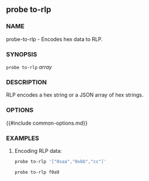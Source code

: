 ## probe to-rlp

### NAME

probe-to-rlp - Encodes hex data to RLP.

### SYNOPSIS

``probe to-rlp`` *array*

### DESCRIPTION

RLP encodes a hex string or a JSON array of hex strings.

### OPTIONS

{{#include common-options.md}}

### EXAMPLES

1. Encoding RLP data:
    ```sh
    probe to-rlp '["0xaa","0xbb","cc"]'
   
    probe to-rlp f0a9     
    ```
